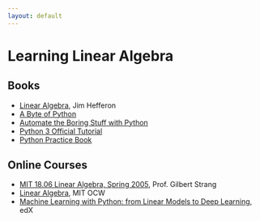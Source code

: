 ```yaml
---
layout: default
---
```


# Learning Linear Algebra

## Books
* [Linear Algebra](http://joshua.smcvt.edu/linearalgebra/#current_version), Jim Hefferon
* [A Byte of Python](https://python.swaroopch.com/)
* [Automate the Boring Stuff with Python](https://automatetheboringstuff.com/)
* [Python 3 Official Tutorial](https://docs.python.org/3/tutorial/index.html)
* [Python Practice Book](https://anandology.com/python-practice-book/index.html)

## Online Courses
* [MIT 18.06 Linear Algebra, Spring 2005](https://www.youtube.com/playlist?list=PLE7DDD91010BC51F8&feature=plcp),  Prof. Gilbert Strang
* [Linear Algebra](https://ocw.mit.edu/courses/mathematics/18-06sc-linear-algebra-fall-2011/), MIT OCW 
* [Machine Learning with Python: from Linear Models to Deep Learning](https://www.edx.org/course/machine-learning-with-python-from-linear-models-to-deep-learning-3?utm_source=ocwprod-mit-opencourseware&utm_medium=affiliate_partner?utm_source=OCW&utm_medium=CHP&utm_campaign=OCW), edX

